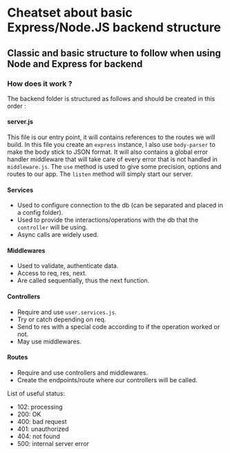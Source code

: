 # Cheatset about basic Express/Node.JS backend structure

## Classic and basic structure to follow when using Node and Express for backend

### How does it work ?
The backend folder is structured as follows and should be created in this order :

#### server.js
This file is our entry point, it will contains references to the routes we will build. In this file you create an ```express``` instance, I also use ```body-parser``` to make the body stick to JSON format. It will also contains
a global error handler middleware that will take care of every error that is not handled in ```middleware.js```.
The ```use``` method is used to give some precision, options and routes to our app. The ```listen``` method will
simply start our server.

#### Services
- Used to configure connection to the db (can be separated and placed in a config folder).
- Used to provide the interactions/operations with the db that the ```controller``` will be using.
- Async calls are widely used.

#### Middlewares
- Used to validate, authenticate data.
- Access to req, res, next.
- Are called sequentially, thus the next function.

#### Controllers
- Require and use ```user.services.js```.
- Try or catch depending on req.
- Send to res with a special code according to if the operation worked or not.
- May use middlewares.

#### Routes
- Require and use controllers and middlewares.
- Create the endpoints/route where our controllers will be called.

List of useful status:
- 102: processing
- 200: OK
- 400: bad request
- 401: unauthorized
- 404: not found
- 500: internal server error